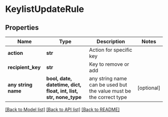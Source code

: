 # KeylistUpdateRule


## Properties
Name | Type | Description | Notes
------------ | ------------- | ------------- | -------------
**action** | **str** | Action for specific key | 
**recipient_key** | **str** | Key to remove or add | 
**any string name** | **bool, date, datetime, dict, float, int, list, str, none_type** | any string name can be used but the value must be the correct type | [optional]

[[Back to Model list]](../README.md#documentation-for-models) [[Back to API list]](../README.md#documentation-for-api-endpoints) [[Back to README]](../README.md)


